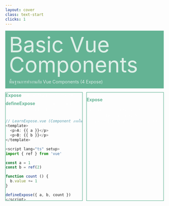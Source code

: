 ```yaml
---
layout: cover
class: text-start
clicks: 1
---
```


<PageNumber :page="$page" />

<div v-click="[0, 2]" class="custom-background-title">
  <p class="custom-title"> Basic Vue Components </p>
  <p class="custom-sub-title"> พื้นฐานการทำงานกับ Vue Components (4 Expose) </p>
</div>
<div class="custom-container">
  <div
    v-click="[1, 2]"
    v-motion
    :initial="{ x: -400 }"
    :enter="{ x: 0 }"
    :leave="{ x: 400 }"
    class="custom-height-box custom-border-box pa-3"
  >
    <div class="custom-display-box-title">
      <p class="custom-display-subtitle-content-list">
        <span class="custom-subtitle-list"> Expose </span>
        <span> ภายนอก เข้าถึง property ภายในได้ </span>
      </p>
    </div>
    <div class="custom-display-box-title">
      <p class="custom-display-subtitle-content-list">
        <span class="custom-subtitle-list"> defineExpose </span>
        <span> ระบุ property ที่ต้องการเปิดเภย </span>
      </p>
    </div>
<div class="custom-code-block mb-3">

```ts {*}{lines:false,startLine:1}
// LearnExpose.vue (Component ภายใน)
<template>
  <p>A: {{ a }}</p>
  <p>B: {{ b }}</p>
</template>

<script lang="ts" setup>
import { ref } from 'vue'

const a = 1
const b = ref(2)

function count () {
  b.value += 1
}

defineExpose({ a, b, count })
</script>
```

</div>

<div class="custom-code-block mb-3">

```ts {*}{lines:false,startLine:1}
// HomePage.vue (Component ภายนอก)
<template>
  <learn-expose ref="refLearnExpose" />
  <button @click="countExpose"> + </button>
</template>

<script lang="ts" setup>
  import learnExpose from '@/components/LearnExpose.vue'
  import { useTemplateRef } from 'vue'

  const exposeRef = useTemplateRef('refLearnExpose')

  function countExpose () {
    exposeRef.value.count()
  }
</script>
```

</div>
  </div>
  <div
    v-click="[1, 2]"
    v-motion
    :initial="{ x: -400 }"
    :enter="{ x: 0 }"
    :leave="{ x: 400 }"
    class="custom-height-box custom-border-box pa-3 h-ful"
  >
    <div class="mt-27">
      <div>
        <p class="custom-subtitle-list"> Expose </p>
        <div class="custom-content-list">
          <p> Expose คือ การกำหนดให้ตัวแปรหรือ function ที่อยู่ใน component ถูกเปิดให้ component ภายนอกสามารถเรียกใช้งานได้ </p>
        </div>
      </div>
    </div>
  </div>
</div>

<style>
.slidev-layout {
  padding: 28px;
  background: #35485d;
  z-index: 2;
  ::-webkit-scrollbar {
    width: 4px !important;
    height: 4px !important;
  }
  ::-webkit-scrollbar-thumb {
    border-radius: 8px !important;
    background: grey !important;
  }
  ::-webkit-scrollbar-track {
    background: transparent !important;
  }
}
.slidev-layout pre {
  width: 426px;
  overflow: auto;
}
.slidev-code-wrapper .line {
  padding-right: 20px;
}
.custom-background-title {
  background-color: #3fa17b;
  padding: 12px;
  opacity: 0.8;
}
.custom-title {
  font-size: 68px;
  line-height: 4rem;
  margin: 0;
}
.custom-sub-title {
  margin-bottom: 0;
}
.custom-container {
  display: grid;
  grid-template-columns: 3fr 3fr;
  gap: 12px;
  padding-top: 12px;
}
.custom-height-box {
  max-height: 344px;
  min-height: 344px;
  height: 344px;
  overflow-y: auto;
  overflow-x: hidden;
}
.custom-border-box {
  border: 1px;
  border-style: solid;
  border-color: #3fa17b;
}
.custom-subtitle-list {
  display: block;
  font-weight: bold;
  color: #3fa17b !important;
}
.custom-content-list p {
  margin: 0
}
.custom-display-box-title {
  display: flex;
  justify-content: start;
}
.custom-display-subtitle-content-list {
  display: flex;
  justify-content: space-between;
  width: 100%;
  margin: 0;
  margin-bottom: 8px
}
.custom-code-block {
  display: flex;
  flex-direction: column;
  align-items: start;
  justify-content: start;
  text-align: start;
}
p {
  color: white !important;
  opacity: 0.8 !important;
}
</style>

<!--
<template>
  <input v-model="firstName" placeholder="ชื่อ" />
  <input v-model="lastName" placeholder="นามสกุล" />
  <p>Counter: {{ counter }}</p>
  <p>Computed: {{ fullName }}</p>
  <p>Function: {{ getFullName() }}</p>
  <button @click="dummy"> Dummy Update </button>
</template>

<script lang="ts" setup>
import { ref, computed } from 'vue'

const firstName = ref('John')
const lastName = ref('Doe')

// Computed จะคำนวณใหม่เฉพาะเมื่อ firstName หรือ lastName เปลี่ยนแปลง
const fullName = computed(() => {
  console.log('Computed recalculating')
  return `${firstName.value} ${lastName.value}`
})

// Function จะคำนวณใหม่ทุกครั้งที่ template re-render เรียกใช้
function getFullName() {
  console.log('Function recalculating')
  return `${firstName.value} ${lastName.value}`
}

// ตัวแปร dummy ใช้สำหรับ trigger การ re-render โดยไม่เปลี่ยนค่า dependencies
const counter = ref(0)
function dummy() {
  counter.value++
}
</script>

-->